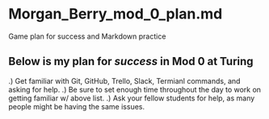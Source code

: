 # Morgan_Berry_mod_0_plan.md
Game plan for success and Markdown practice
## Below is my plan for _success_ in Mod 0 at Turing
.) Get familiar with Git, GitHub, Trello, Slack, Termianl commands, and asking for help.
.) Be sure to set enough time throughout the day to work on getting familiar w/ above list. 
.) Ask your fellow students for help, as many people might be having the same issues.
